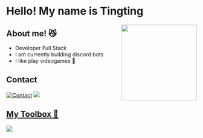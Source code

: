 # Hello! My name is Tingting
<img align='right' src='https://user-images.githubusercontent.com/5713670/87202985-820dcb80-c2b6-11ea-9f56-7ec461c497c3.gif' width='200'>

## About me! 😼
- Developer Full Stack
- I am currently building discord bots
- I like play videogames 👾

## Contact
[![Contact](https://skillicons.dev/icons?i=linkedin)](https://www.linkedin.com/in/tingting-ji-18814b2a1/)
<a href="mailto:tingtingiesfuengirola1@gmail.com"> <img src="https://skillicons.dev/icons?i=gmail" />

## My Toolbox 🚀
<p align="left">
  <a href="https://skillicons.dev">
    <img src="https://skillicons.dev/icons?i=python,react,js,nodejs,npm,mysql,bootstrap,html,css,vscode,replit,postman,flask" />
  </a>
</p>
